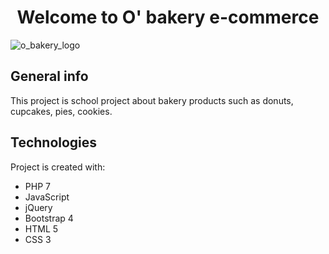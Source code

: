 <h1 align="center"> Welcome to O' bakery e-commerce </h1>

![o_bakery_logo](https://user-images.githubusercontent.com/33196945/77462830-f48c9580-6e04-11ea-81a0-ccf2826f09ef.png)

## General info 
This project is school project about bakery products such as donuts, cupcakes, pies, cookies. 

## Technologies 
Project is created with: 
- PHP 7
- JavaScript
- jQuery
- Bootstrap 4
- HTML 5
- CSS 3

